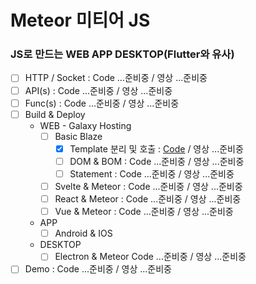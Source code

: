 # Meteor 미티어 JS

### JS로 만드는 WEB APP DESKTOP(Flutter와 유사)
- [ ] HTTP / Socket : Code ...준비중 / 영상 ...준비중
- [ ] API(s) : Code ...준비중 / 영상 ...준비중
- [ ] Func(s) : Code ...준비중 / 영상 ...준비중
- [ ] Build & Deploy
  - WEB - Galaxy Hosting
    - [ ] Basic Blaze
      - [x] Template 분리 및 호출 : [Code](https://github.com/doyle-flutter/basicMeteor/blob/main/client/temp.html) / 영상 ...준비중
      - [ ] DOM & BOM : Code ...준비중 / 영상 ...준비중
      - [ ] Statement : Code ...준비중 / 영상 ...준비중
    - [ ] Svelte & Meteor : Code ...준비중 / 영상 ...준비중
    - [ ] React & Meteor : Code ...준비중 / 영상 ...준비중
    - [ ] Vue & Meteor : Code ...준비중 / 영상 ...준비중
  - APP 
    - [ ] Android & IOS
  - DESKTOP 
    - [ ] Electron & Meteor Code ...준비중 / 영상 ...준비중
- [ ] Demo : Code ...준비중 / 영상 ...준비중
